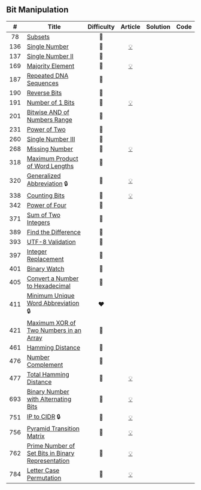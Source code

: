 
## Bit Manipulation

|#|Title|Difficulty|Article|Solution|Code|
|:---:|---|:---:|:---:|:---:|:---:|
|78|[Subsets](https://leetcode.com/problems/subsets) |🧡||||
|136|[Single Number](https://leetcode.com/problems/single-number) |💚|[💡](https://leetcode.com/articles/single-number)|||
|137|[Single Number II](https://leetcode.com/problems/single-number-ii) |🧡||||
|169|[Majority Element](https://leetcode.com/problems/majority-element) |💚|[💡](https://leetcode.com/articles/majority-element)|||
|187|[Repeated DNA Sequences](https://leetcode.com/problems/repeated-dna-sequences) |🧡||||
|190|[Reverse Bits](https://leetcode.com/problems/reverse-bits) |💚||||
|191|[Number of 1 Bits](https://leetcode.com/problems/number-of-1-bits) |💚|[💡](https://leetcode.com/articles/number-1-bits)|||
|201|[Bitwise AND of Numbers Range](https://leetcode.com/problems/bitwise-and-of-numbers-range) |🧡||||
|231|[Power of Two](https://leetcode.com/problems/power-of-two) |💚||||
|260|[Single Number III](https://leetcode.com/problems/single-number-iii) |🧡||||
|268|[Missing Number](https://leetcode.com/problems/missing-number) |💚|[💡](https://leetcode.com/articles/missing-number)|||
|318|[Maximum Product of Word Lengths](https://leetcode.com/problems/maximum-product-of-word-lengths) |🧡||||
|320|[Generalized Abbreviation](https://leetcode.com/problems/generalized-abbreviation) 🔒|🧡|[💡](https://leetcode.com/articles/generalized-abbreviation)|||
|338|[Counting Bits](https://leetcode.com/problems/counting-bits) |🧡|[💡](https://leetcode.com/articles/counting-bits)|||
|342|[Power of Four](https://leetcode.com/problems/power-of-four) |💚||||
|371|[Sum of Two Integers](https://leetcode.com/problems/sum-of-two-integers) |💚||||
|389|[Find the Difference](https://leetcode.com/problems/find-the-difference) |💚||||
|393|[UTF-8 Validation](https://leetcode.com/problems/utf-8-validation) |🧡||||
|397|[Integer Replacement](https://leetcode.com/problems/integer-replacement) |🧡||||
|401|[Binary Watch](https://leetcode.com/problems/binary-watch) |💚||||
|405|[Convert a Number to Hexadecimal](https://leetcode.com/problems/convert-a-number-to-hexadecimal) |💚||||
|411|[Minimum Unique Word Abbreviation](https://leetcode.com/problems/minimum-unique-word-abbreviation) 🔒|❤️||||
|421|[Maximum XOR of Two Numbers in an Array](https://leetcode.com/problems/maximum-xor-of-two-numbers-in-an-array) |🧡||||
|461|[Hamming Distance](https://leetcode.com/problems/hamming-distance) |💚||||
|476|[Number Complement](https://leetcode.com/problems/number-complement) |💚||||
|477|[Total Hamming Distance](https://leetcode.com/problems/total-hamming-distance) |🧡|[💡](https://leetcode.com/articles/total-hamming-distance)|||
|693|[Binary Number with Alternating Bits](https://leetcode.com/problems/binary-number-with-alternating-bits) |💚|[💡](https://leetcode.com/articles/binary-number-with-alternating-bits)|||
|751|[IP to CIDR](https://leetcode.com/problems/ip-to-cidr) 🔒|💚|[💡](https://leetcode.com/articles/ip-to-cidr)|||
|756|[Pyramid Transition Matrix](https://leetcode.com/problems/pyramid-transition-matrix) |🧡|[💡](https://leetcode.com/articles/pyramid-transition-matrix)|||
|762|[Prime Number of Set Bits in Binary Representation](https://leetcode.com/problems/prime-number-of-set-bits-in-binary-representation) |💚|[💡](https://leetcode.com/articles/prime-number-of-set-bits-in-binary-representation)|||
|784|[Letter Case Permutation](https://leetcode.com/problems/letter-case-permutation) |💚|[💡](https://leetcode.com/articles/letter-case-permutation)|||